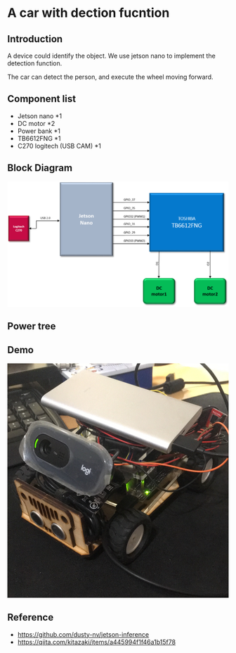# A car with dection fucntion

## Introduction

A device could identify the object. We use jetson nano to implement the detection function. 

The car can detect the person, and execute the wheel moving forward. 


##  Component list

* Jetson nano *1
* DC motor *2
* Power bank *1
* TB6612FNG *1
* C270 logitech (USB CAM) *1

##  Block Diagram

<img src="https://github.com/gg15c/NV-Detection-Project/blob/master/Img/BLOCK_Diagram.png">


## Power tree

## Demo

<img src="https://github.com/gg15c/NV-Detection-Project/blob/master/Img/IMG_3050%202.jpg">

## Reference
* https://github.com/dusty-nv/jetson-inference
* https://qiita.com/kitazaki/items/a445994f1f46a1b15f78
